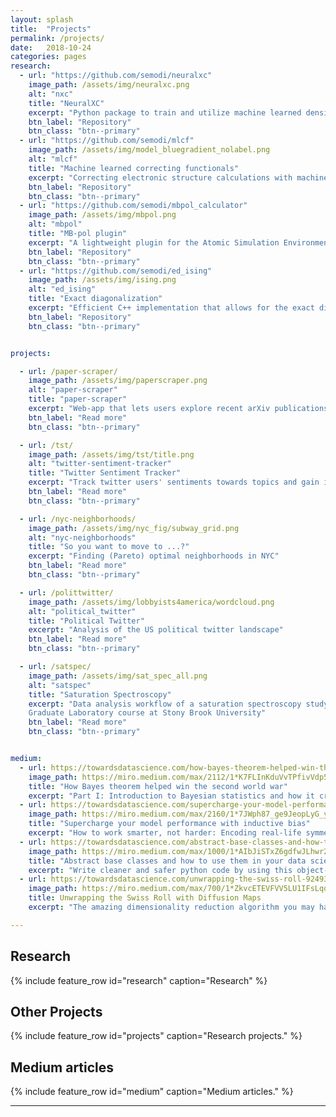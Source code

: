 ```yaml
---
layout: splash
title:  "Projects"
permalink: /projects/
date:   2018-10-24
categories: pages
research:
  - url: "https://github.com/semodi/neuralxc"
    image_path: /assets/img/neuralxc.png
    alt: "nxc"
    title: "NeuralXC"
    excerpt: "Python package to train and utilize machine learned density functionals"
    btn_label: "Repository"
    btn_class: "btn--primary"
  - url: "https://github.com/semodi/mlcf"
    image_path: /assets/img/model_bluegradient_nolabel.png
    alt: "mlcf"
    title: "Machine learned correcting functionals"
    excerpt: "Correcting electronic structure calculations with machine learning"
    btn_label: "Repository"
    btn_class: "btn--primary"
  - url: "https://github.com/semodi/mbpol_calculator"
    image_path: /assets/img/mbpol.png
    alt: "mbpol"
    title: "MB-pol plugin"
    excerpt: "A lightweight plugin for the Atomic Simulation Environment (ASE) aimed at facilitating the  use of the MB-pol water model"
    btn_label: "Repository"
    btn_class: "btn--primary"
  - url: "https://github.com/semodi/ed_ising"
    image_path: /assets/img/ising.png
    alt: "ed_ising"
    title: "Exact diagonalization"
    excerpt: "Efficient C++ implementation that allows for the exact diagonalization of 1-dimensional quantum Hamiltonians"
    btn_label: "Repository"
    btn_class: "btn--primary"


projects:

  - url: /paper-scraper/
    image_path: /assets/img/paperscraper.png
    alt: "paper-scraper"
    title: "paper-scraper"
    excerpt: "Web-app that lets users explore recent arXiv publications based on their research interests."
    btn_label: "Read more"
    btn_class: "btn--primary"

  - url: /tst/
    image_path: /assets/img/tst/title.png
    alt: "twitter-sentiment-tracker"
    title: "Twitter Sentiment Tracker"
    excerpt: "Track twitter users' sentiments towards topics and gain insights into market and cultural trends"
    btn_label: "Read more"
    btn_class: "btn--primary"

  - url: /nyc-neighborhoods/
    image_path: /assets/img/nyc_fig/subway_grid.png
    alt: "nyc-neighborhoods"
    title: "So you want to move to ...?"
    excerpt: "Finding (Pareto) optimal neighborhoods in NYC"
    btn_label: "Read more"
    btn_class: "btn--primary"

  - url: /polittwitter/
    image_path: /assets/img/lobbyists4america/wordcloud.png
    alt: "political_twitter"
    title: "Political Twitter"
    excerpt: "Analysis of the US political twitter landscape"
    btn_label: "Read more"
    btn_class: "btn--primary"

  - url: /satspec/
    image_path: /assets/img/sat_spec_all.png
    alt: "satspec"
    title: "Saturation Spectroscopy"
    excerpt: "Data analysis workflow of a saturation spectroscopy study on Rubidium. The experiment was conducted as part of the
	Graduate Laboratory course at Stony Brook University"
    btn_label: "Read more"
    btn_class: "btn--primary"


medium:
  - url: https://towardsdatascience.com/how-bayes-theorem-helped-win-the-second-world-war-7f3be5f4676c
    image_path: https://miro.medium.com/max/2112/1*K7FLInKduVvTPfivVdp5oA.jpeg
    title: "How Bayes theorem helped win the second world war"
    excerpt: "Part I: Introduction to Bayesian statistics and how it cracked the Japaneses naval cipher JN 25"
  - url: https://towardsdatascience.com/supercharge-your-model-performance-with-inductive-bias-48559dba5133
    image_path: https://miro.medium.com/max/2160/1*7JWph87_ge9JeopLyG_y2g.png
    title: "Supercharge your model performance with inductive bias"
    excerpt: "How to work smarter, not harder: Encoding real-life symmetries in machine learning models can improve their accuracy by orders of magnitude!"
  - url: https://towardsdatascience.com/abstract-base-classes-and-how-to-use-them-in-your-data-science-project-2503c13704f4
    image_path: https://miro.medium.com/max/1000/1*AIbJiSTxZ6gdfwJLhwr2RQ.jpeg
    title: "Abstract base classes and how to use them in your data science project"
    excerpt: "Write cleaner and safer python code by using this object-oriented programming building block"
  - url: https://towardsdatascience.com/unwrapping-the-swiss-roll-9249301bd6b7
    image_path: https://miro.medium.com/max/700/1*ZkvcETEVFVV5LU1IFsLqoA.jpeg
    title: Unwrapping the Swiss Roll with Diffusion Maps
    excerpt: "The amazing dimensionality reduction algorithm you may have never heard of"

---
```


## Research

{% include feature_row id="research" caption="Research" %}

## Other Projects

{% include feature_row id="projects" caption="Research projects." %}

## Medium articles

{% include feature_row id="medium" caption="Medium articles." %}


---
